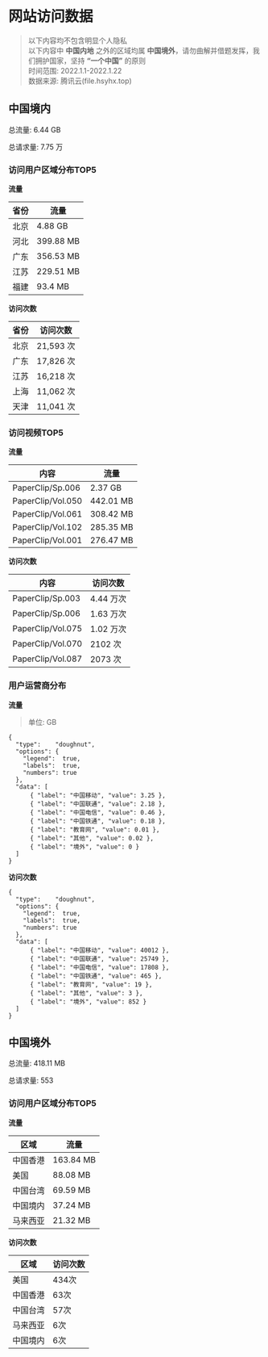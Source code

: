 # 网站访问数据

> 以下内容均不包含明显个人隐私  
以下内容中 **中国内地** 之外的区域均属 **中国境外**，请勿曲解并借题发挥，我们拥护国家，坚持 **“一个中国”** 的原则  
时间范围: 2022.1.1-2022.1.22  
数据来源: 腾讯云(file.hsyhx.top)

## 中国境内

总流量: 6.44 GB

总请求量: 7.75 万

### 访问用户区域分布TOP5

**流量**

| 省份 | 流量      |
| ---- | --------- |
| 北京 | 4.88 GB   |
| 河北 | 399.88 MB |
| 广东 | 356.53 MB |
| 江苏 | 229.51 MB |
| 福建 | 93.4 MB   |

**访问次数**

| 省份 | 访问次数  |
| ---- | --------- |
| 北京 | 21,593 次 |
| 广东 | 17,826 次 |
| 江苏 | 16,218 次 |
| 上海 | 11,062 次 |
| 天津 | 11,041 次 |

### 访问视频TOP5

**流量**

| 内容              | 流量      |
| ----------------- | --------- |
| PaperClip/Sp.006  | 2.37 GB   |
| PaperClip/Vol.050 | 442.01 MB |
| PaperClip/Vol.061 | 308.42 MB |
| PaperClip/Vol.102 | 285.35 MB |
| PaperClip/Vol.001 | 276.47 MB |

**访问次数**

| 内容              | 访问次数  |
| ----------------- | --------- |
| PaperClip/Sp.003  | 4.44 万次 |
| PaperClip/Sp.006  | 1.63 万次 |
| PaperClip/Vol.075 | 1.02 万次 |
| PaperClip/Vol.070 | 2102 次   |
| PaperClip/Vol.087 | 2073 次   |

### 用户运营商分布

**流量**

> 单位: GB

```charty
{
  "type":    "doughnut",
  "options": {
    "legend":  true,
    "labels":  true,
    "numbers": true
  },
  "data": [
      { "label": "中国移动", "value": 3.25 },
      { "label": "中国联通", "value": 2.18 },
      { "label": "中国电信", "value": 0.46 },
      { "label": "中国铁通", "value": 0.18 },
      { "label": "教育网", "value": 0.01 },
      { "label": "其他", "value": 0.02 },
      { "label": "境外", "value": 0 }
  ]
}
```

**访问次数**

```charty
{
  "type":    "doughnut",
  "options": {
    "legend":  true,
    "labels":  true,
    "numbers": true
  },
  "data": [
      { "label": "中国移动", "value": 40012 },
      { "label": "中国联通", "value": 25749 },
      { "label": "中国电信", "value": 17808 },
      { "label": "中国铁通", "value": 465 },
      { "label": "教育网", "value": 19 },
      { "label": "其他", "value": 3 },
      { "label": "境外", "value": 852 }
  ]
}
```

## 中国境外

总流量: 418.11 MB

总请求量: 553

### 访问用户区域分布TOP5

**流量**

| 区域     | 流量      |
| -------- | --------- |
| 中国香港 | 163.84 MB |
| 美国     | 88.08 MB  |
| 中国台湾 | 69.59 MB  |
| 中国境内 | 37.24 MB  |
| 马来西亚 | 21.32 MB  |

**访问次数**

| 区域     | 访问次数 |
| -------- | -------- |
| 美国     | 434次    |
| 中国香港 | 63次     |
| 中国台湾 | 57次     |
| 马来西亚 | 6次      |
| 中国境内 | 6次      |
